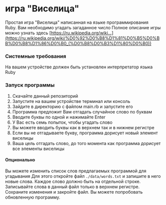 # игра "Виселица"

Простая игра "Виселица" написанная на языке программирования Ruby. 
Вам необходимо угадать загаданное число
Полное описание игры можно узнать здесь [https://ru.wikipedia.org/wiki...](https://ru.wikipedia.org/wiki/%D0%92%D0%B8%D1%81%D0%B5%D0%BB%D0%B8%D1%86%D0%B0_(%D0%B8%D0%B3%D1%80%D0%B0))
### Системные требования
На вашем устройстве должен быть установлен интерпретатор языка Ruby
### Запуск программы
1. Скачайте данный репозиторий 
2. Запустите на вашем устройстве терминал или консоль
3. Зайдите в директорию с файлом main.rb и запустите его
4. Программа предложит Вам отгадать случайное слово по буквам
5. Вводите буквы по одной и нажимайте Enter
6. У Вас есть семь попыток, чтобы угадать слово
7. Вы можете вводить буквы как в верхнем так и в нижнем регистре
8. Если вы не отгадываете букву, программа дорисует новый элемент виселицы
9. Ваша цель отгадать слово, до того момента как программа дорисует все элементы виселицы

#### Опционально
Вы можете изменить список слов предлагаемых программой для угадывания
Для этого откройте файл `./data/words.txt` и запишите в него новые слова.
Каждое слово должно быть на отдельной строке. 
Записывайте слова в данный файл только в верхнем регистре.
Сохраните изменения и закройте файл. Вы можете попробовать обновленную программу.
